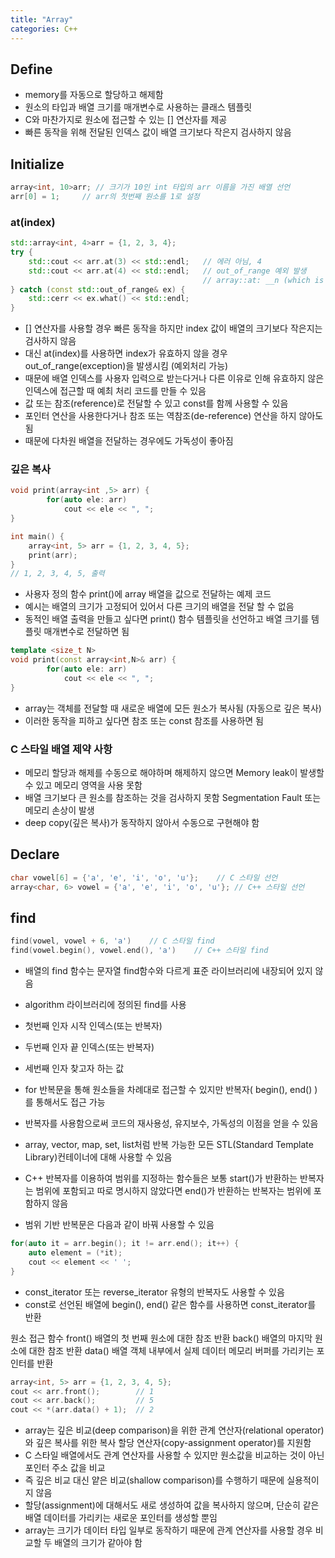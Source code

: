 ```yaml
---
title: "Array"
categories: C++
---
```


## Define
- memory를 자동으로 할당하고 해제함
- 원소의 타입과 배열 크기를 매개변수로 사용하는 클래스 템플릿
- C와 마찬가지로 원소에 접근할 수 있는 [] 연산자를 제공
- 빠른 동작을 위해 전달된 인덱스 값이 배열 크기보다 작은지 검사하지 않음

## Initialize
```cpp
array<int, 10>arr; // 크기가 10인 int 타입의 arr 이름을 가진 배열 선언
arr[0] = 1;     // arr의 첫번째 원소를 1로 설정
```

### at(index)
```cpp
std::array<int, 4>arr = {1, 2, 3, 4};
try {
    std::cout << arr.at(3) << std::endl;   // 에러 아님, 4
    std::cout << arr.at(4) << std::endl;   // out_of_range 예외 발생
                                           // array::at: __n (which is 4) >= _Nm (which is 4) 출력
} catch (const std::out_of_range& ex) {
    std::cerr << ex.what() << std::endl;
}
```
- [] 연산자를 사용할 경우 빠른 동작을 하지만 index 값이 배열의 크기보다 작은지는 검사하지 않음
- 대신 at(index)를 사용하면 index가 유효하지 않을 경우 out_of_range(exception)을 발생시킴 (예외처리 가능)
- 때문에 배열 인덱스를 사용자 입력으로 받는다거나 다른 이유로 인해 유효하지 않은 인덱스에 접근할 때 예최 처리 코드를 만들 수 있음
- 값 또는 참조(reference)로 전달할 수 있고 const를 함께 사용할 수 있음
- 포인터 연산을 사용한다거나 참조 또는 역참조(de-reference) 연산을 하지 않아도 됨
- 때문에 다차원 배열을 전달하는 경우에도 가독성이 좋아짐

### 깊은 복사
```cpp
void print(array<int ,5> arr) {
        for(auto ele: arr)
            cout << ele << ", ";
}

int main() {
    array<int, 5> arr = {1, 2, 3, 4, 5};
    print(arr);
}
// 1, 2, 3, 4, 5, 출력
```
- 사용자 정의 함수 print()에 array 배열을 값으로 전달하는 예제 코드
- 예시는 배열의 크기가 고정되어 있어서 다른 크기의 배열을 전달 할 수 없음
- 동적인 배열 출력을 만들고 싶다면 print() 함수 템플릿을 선언하고 배열 크기를 템플릿 매개변수로 전달하면 됨
```cpp
template <size_t N>
void print(const array<int,N>& arr) {
        for(auto ele: arr)
            cout << ele << ", ";
}
```
- array는 객체를 전달할 때 새로운 배열에 모든 원소가 복사됨 (자동으로 깊은 복사)
- 이러한 동작을 피하고 싶다면 참조 또는 const 참조를 사용하면 됨

### C 스타일 배열 제약 사항
- 메모리 할당과 해제를 수동으로 해야하며 해제하지 않으면 Memory leak이 발생할 수 있고 메모리 영역을 사용 못함
- 배열 크기보다 큰 원소를 참조하는 것을 검사하지 못함 Segmentation Fault 또는 메모리 손상이 발생
- deep copy(깊은 복사)가 동작하지 않아서 수동으로 구현해야 함


## Declare
```cpp
char vowel[6] = {'a', 'e', 'i', 'o', 'u'};    // C 스타일 선언
array<char, 6> vowel = {'a', 'e', 'i', 'o', 'u'}; // C++ 스타일 선언
```

## find
```cpp
find(vowel, vowel + 6, 'a')    // C 스타일 find
find(vowel.begin(), vowel.end(), 'a')    // C++ 스타일 find
```
- 배열의 find 함수는 문자열 find함수와 다르게 표준 라이브러리에 내장되어 있지 않음
- algorithm 라이브러리에 정의된 find를 사용
- 첫번째 인자 시작 인덱스(또는 반복자)
- 두번째 인자 끝 인덱스(또는 반복자) 
- 세번째 인자 찾고자 하는 값


- for 반복문을 통해 원소들을 차례대로 접근할 수 있지만 반복자( begin(), end() )를 통해서도 접근 가능
- 반복자를 사용함으로써 코드의 재사용성, 유지보수, 가독성의 이점을 얻을 수 있음
- array, vector, map, set, list처럼 반복 가능한 모든 STL(Standard Template Library)컨테이너에 대해 사용할 수 있음
- C++ 반복자를 이용하여 범위를 지정하는 함수들은 보통 start()가 반환하는 반복자는 범위에 포함되고 따로 명시하지 않았다면 end()가 반환하는 반복자는 범위에 포함하지 않음
- 범위 기반 반복문은 다음과 같이 바꿔 사용할 수 있음

```cpp
for(auto it = arr.begin(); it != arr.end(); it++) {
    auto element = (*it);
    cout << element << ' ';
}
```

- const_iterator 또는 reverse_iterator 유형의 반복자도 사용할 수 있음
- const로 선언된 배열에 begin(), end() 같은 함수를 사용하면 const_iterator를 반환

원소 접근 함수
front() 배열의 첫 번째 원소에 대한 참조 반환
back()  배열의 마지막 원소에 대한 참조 반환
data()  배열 객체 내부에서 실제 데이터 메모리 버퍼를 가리키는 포인터를 반환
```cpp
array<int, 5> arr = {1, 2, 3, 4, 5};
cout << arr.front();        // 1
cout << arr.back();         // 5
cout << *(arr.data() + 1);  // 2
```
- array는 깊은 비교(deep comparison)을 위한 관계 연산자(relational operator)와 깊은 복사를 위한 복사 할당 연산자(copy-assignment operator)를 지원함
- C 스타일 배열에서도 관계 연산자를 사용할 수 있지만 원소값을 비교하는 것이 아닌 포인터 주소 값을 비교
- 즉 깊은 비교 대신 얕은 비교(shallow comparison)를 수행하기 때문에 실용적이지 않음
- 할당(assignment)에 대해서도 새로 생성하여 값을 복사하지 않으며, 단순히 같은 배열 데이터를 가리키는 새로운 포인터를 생성할 뿐임
- array는 크기가 데이터 타입 일부로 동작하기 때문에 관계 연산자를 사용할 경우 비교할 두 배열의 크기가 같아야 함 
